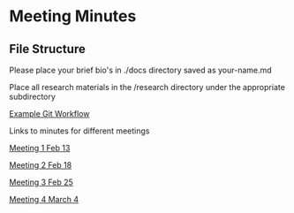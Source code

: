 
# Meeting Minutes

## File Structure
Please place your brief bio's in ./docs directory saved as your-name.md

Place all research materials in the /research directory under the appropriate subdirectory

[Example Git Workflow](./docs/workflow.md)

Links to minutes for different meetings

[Meeting 1 Feb 13](./minutes/Minutes-02-13)

[Meeting 2 Feb 18](./minutes/Minutes-02-18.md)

[Meeting 3 Feb 25](./minutes/Minutes-02-25.md)

[Meeting 4 March 4](./minutes/Minutes-03-04.md)



